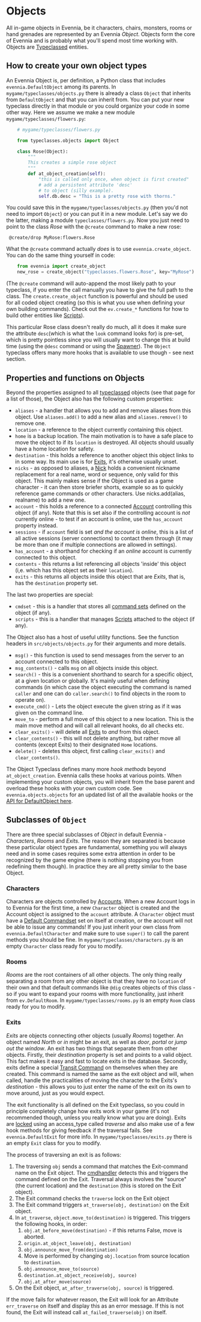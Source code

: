 # Objects


All in-game objects in Evennia, be it characters, chairs, monsters, rooms or hand grenades are
represented by an Evennia *Object*. Objects form the core of Evennia and is probably what you'll
spend most time working with. Objects are [Typeclassed](./Typeclasses) entities.

## How to create your own object types

An Evennia Object is, per definition, a Python class that includes `evennia.DefaultObject` among its
parents. In `mygame/typeclasses/objects.py` there is already a class `Object` that inherits from
`DefaultObject` and that you can inherit from. You can put your new typeclass directly in that
module or you could organize your code in some other way. Here we assume we make a new module
`mygame/typeclasses/flowers.py`:

```python
    # mygame/typeclasses/flowers.py

    from typeclasses.objects import Object

    class Rose(Object):
        """
        This creates a simple rose object
        """
        def at_object_creation(self):
            "this is called only once, when object is first created"
            # add a persistent attribute 'desc'
            # to object (silly example).
            self.db.desc = "This is a pretty rose with thorns."
```
   
You could save this in the `mygame/typeclasses/objects.py` (then you'd not need to import `Object`)
or you can put it in a new module. Let's say we do the latter, making a module
`typeclasses/flowers.py`.  Now you just need to point to the class *Rose* with the `@create` command
to make a new rose:

     @create/drop MyRose:flowers.Rose

What the `@create` command actually *does* is to use `evennia.create_object`. You can do the same
thing yourself in code:

```python
    from evennia import create_object
    new_rose = create_object("typeclasses.flowers.Rose", key="MyRose")
```

(The `@create` command will auto-append the most likely path to your typeclass, if you enter the
call manually you have to give the full path to the class. The `create.create_object` function is
powerful and should be used for all coded object creating (so this is what you use when defining
your own building commands). Check out the `ev.create_*` functions for how to build other entities
like [Scripts](./Scripts)).

This particular Rose class doesn't really do much, all it does it make sure the attribute
`desc`(which is what the `look` command looks for) is pre-set, which is pretty pointless since you
will usually want to change this at build time (using the `@desc` command or using the
[Spawner](./Spawner-and-Prototypes)). The `Object` typeclass offers many more hooks that is available
to use though - see next section.

## Properties and functions on Objects

Beyond the properties assigned to all [typeclassed](./Typeclasses) objects (see that page for a list
of those), the Object also has the following custom properties:

- `aliases` - a handler that allows you to add and remove aliases from this object. Use
`aliases.add()` to add a new alias and `aliases.remove()` to remove one.
- `location` - a reference to the object currently containing this object.
- `home` is a backup location. The main motivation is to have a safe place to move the object to if
its `location` is destroyed. All objects should usually have a home location for safety.
- `destination` - this holds a reference to another object this object links to in some way. Its
main use is for [Exits](./Objects#Exits), it's otherwise usually unset.
- `nicks` - as opposed to aliases, a [Nick](./Nicks) holds a convenient nickname replacement for a
real name, word or sequence, only valid for this object. This mainly makes sense if the Object is
used as a game character - it can then store briefer shorts, example so as to quickly reference game
commands or other characters. Use nicks.add(alias, realname) to add a new one.
- `account` - this holds a reference to a connected [Account](./Accounts) controlling this object (if
any). Note that this is set also if the controlling account is *not* currently online - to test if
an account is online, use the `has_account` property instead.
- `sessions` - if `account` field is set *and the account is online*, this is a list of all active
sessions (server connections) to contact them through (it may be more than one if multiple
connections are allowed in settings).
- `has_account` - a shorthand for checking if an *online* account is currently connected to this
object.
- `contents` - this returns a list referencing all objects 'inside' this object (i,e. which has this
object set as their `location`).
- `exits` - this returns all objects inside this object that are *Exits*, that is, has the
`destination` property set.

The last two properties are special:

- `cmdset` - this is a handler that stores all [command sets](./Commands#Command_Sets) defined on the
object (if any).
- `scripts` - this is a handler that manages [Scripts](./Scripts) attached to the object (if any).

The Object also has a host of useful utility functions. See the function headers in
`src/objects/objects.py` for their arguments and more details.

- `msg()` - this function is used to send messages from the server to an account connected to this
object.
- `msg_contents()` - calls `msg` on all objects inside this object.
- `search()` - this is a convenient shorthand to search for a specific object, at a given location
or globally. It's mainly useful when defining commands (in which case the object executing the
command is named `caller` and one can do `caller.search()` to find objects in the room to operate
on).
- `execute_cmd()` - Lets the object execute the given string as if it was given on the command line.
- `move_to` - perform a full move of this object to a new location.  This is the main move method
and will call all relevant hooks, do all checks etc.
- `clear_exits()` - will delete all [Exits](./Objects#Exits) to *and* from this object.
- `clear_contents()` - this will not delete anything, but rather move all contents (except Exits) to
their designated `Home` locations.
- `delete()` - deletes this object, first calling `clear_exits()` and
    `clear_contents()`.

The Object Typeclass defines many more *hook methods* beyond `at_object_creation`. Evennia calls
these hooks at various points.  When implementing your custom objects, you will inherit from the
base parent and overload these hooks with your own custom code. See `evennia.objects.objects` for an
updated list of all the available hooks or the [API for DefaultObject
here](api:evennia.objects.objects#defaultobject).

## Subclasses of `Object`

There are three special subclasses of *Object* in default Evennia - *Characters*, *Rooms* and
*Exits*. The reason they are separated is because these particular object types are fundamental,
something you will always need and in some cases requires some extra attention in order to be
recognized by the game engine (there is nothing stopping you from redefining them though). In
practice they are all pretty similar to the base Object.

### Characters

Characters are objects controlled by [Accounts](./Accounts). When a new Account
logs in to Evennia for the first time, a new `Character` object is created and
the Account object is assigned to the `account` attribute. A `Character` object
must have a [Default Commandset](./Commands#Command_Sets) set on itself at
creation, or the account will not be able to issue any commands! If you just
inherit your own class from `evennia.DefaultCharacter` and make sure to use
`super()` to call the parent methods you should be fine. In
`mygame/typeclasses/characters.py` is an empty `Character` class ready for you
to modify.

### Rooms

*Rooms* are the root containers of all other objects. The only thing really separating a room from
any other object is that they have no `location` of their own and that default commands like `@dig`
creates objects of this class - so if you want to expand your rooms with more functionality, just
inherit from `ev.DefaultRoom`. In `mygame/typeclasses/rooms.py` is an empty `Room` class ready for
you to modify.

### Exits

*Exits* are objects connecting other objects (usually *Rooms*) together. An object named *North* or
*in* might be an exit, as well as *door*, *portal* or *jump out the window*. An exit has two things
that separate them from other objects. Firstly, their *destination* property is set and points to a
valid object. This fact makes it easy and fast to locate exits in the database. Secondly, exits
define a special [Transit Command](./Commands) on themselves when they are created. This command is
named the same as the exit object and will, when called, handle the practicalities of moving the
character to the Exits's *destination* - this allows you to just enter the name of the exit on its
own to move around, just as you would expect.

The exit functionality is all defined on the Exit typeclass, so you could in principle completely
change how exits work in your game (it's not recommended though, unless you really know what you are
doing).  Exits are [locked](./Locks) using an access_type called *traverse* and also make use of a few
hook methods for giving feedback if the traversal fails.  See `evennia.DefaultExit` for more info.
In `mygame/typeclasses/exits.py` there is an empty `Exit` class for you to modify.

The process of traversing an exit is as follows:

1. The traversing `obj` sends a command that matches the Exit-command name on the Exit object. The
[cmdhandler](./Commands) detects this and triggers the command defined on the Exit. Traversal always
involves the "source" (the current location) and the `destination` (this is stored on the Exit
object).
1. The Exit command checks the `traverse` lock on the Exit object
1. The Exit command triggers `at_traverse(obj, destination)` on the Exit object.
1. In `at_traverse`, `object.move_to(destination)` is triggered. This triggers the following hooks,
in order:
    1. `obj.at_before_move(destination)` - if this returns False, move is aborted.
    1. `origin.at_object_leave(obj, destination)`
    1. `obj.announce_move_from(destination)`
    1. Move is performed by changing `obj.location` from source location to `destination`.
    1. `obj.announce_move_to(source)`
    1. `destination.at_object_receive(obj, source)`
    1. `obj.at_after_move(source)`
1. On the Exit object, `at_after_traverse(obj, source)` is triggered.

If the move fails for whatever reason, the Exit will look for an Attribute `err_traverse` on itself
and display this as an error message. If this is not found, the Exit will instead call
`at_failed_traverse(obj)` on itself.
